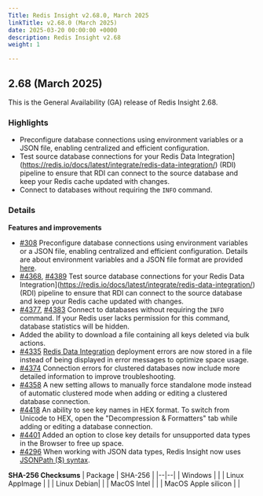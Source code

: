 ```yaml
---
Title: Redis Insight v2.68.0, March 2025
linkTitle: v2.68.0 (March 2025)
date: 2025-03-20 00:00:00 +0000
description: Redis Insight v2.68
weight: 1

---
```

## 2.68 (March 2025)
This is the General Availability (GA) release of Redis Insight 2.68.

### Highlights
- Preconfigure database connections using environment variables or a JSON file, enabling centralized and efficient configuration.
- Test source database connections for your Redis Data Integration](https://redis.io/docs/latest/integrate/redis-data-integration/) (RDI) pipeline to ensure that RDI can connect to the source database and keep your Redis cache updated with changes.
- Connect to databases without requiring the `INFO` command.

### Details

**Features and improvements**
- [#308](https://github.com/redislabsdev/RedisInsight-Cloud/pull/308) Preconfigure database connections using environment variables or a JSON file, enabling centralized and efficient configuration. Details are about environment variables and a JSON file format are provided [here]().
- [#4368](https://github.com/RedisInsight/RedisInsight/pull/4368), [#4389](https://github.com/RedisInsight/RedisInsight/pull/4389) Test source database connections for your Redis Data Integration](https://redis.io/docs/latest/integrate/redis-data-integration/) (RDI) pipeline to ensure that RDI can connect to the source database and keep your Redis cache updated with changes.
- [#4377](https://github.com/RedisInsight/RedisInsight/pull/4377), [#4383](https://github.com/RedisInsight/RedisInsight/pull/4383) Connect to databases without requiring the `INFO` command. If your Redis user lacks permission for this command, database statistics will be hidden.
- []() Added the ability to download a file containing all keys deleted via bulk actions.
- [#4335](https://github.com/RedisInsight/RedisInsight/pull/4335) [Redis Data Integration](https://redis.io/docs/latest/integrate/redis-data-integration/) deployment errors are now stored in a file instead of being displayed in error messages to optimize space usage.
- [#4374](https://github.com/RedisInsight/RedisInsight/pull/4374) Connection errors for clustered databases now include more detailed information to improve troubleshooting.
- [#4358](https://github.com/RedisInsight/RedisInsight/pull/4358) A new setting allows to manually force standalone mode instead of automatic clustered mode when adding or editing a clustered database connection.
- [#4418](https://github.com/RedisInsight/RedisInsight/pull/4418) An ability to see key names in HEX format. To switch from Unicode to HEX, open the "Decompression & Formatters" tab while adding or editing a database connection.
- [#4401](https://github.com/RedisInsight/RedisInsight/pull/4401) Added an option to close key details for unsupported data types in the Browser to free up space.
- [#4296](https://github.com/RedisInsight/RedisInsight/pull/4296) When working with JSON data types, Redis Insight now uses [JSONPath ($) syntax](https://redis.io/docs/latest/develop/data-types/json/path/).

**SHA-256 Checksums**
| Package | SHA-256 |
|--|--|
| Windows |  |
| Linux AppImage |  |
| Linux Debian|  |
| MacOS Intel |  |
| MacOS Apple silicon |  |
